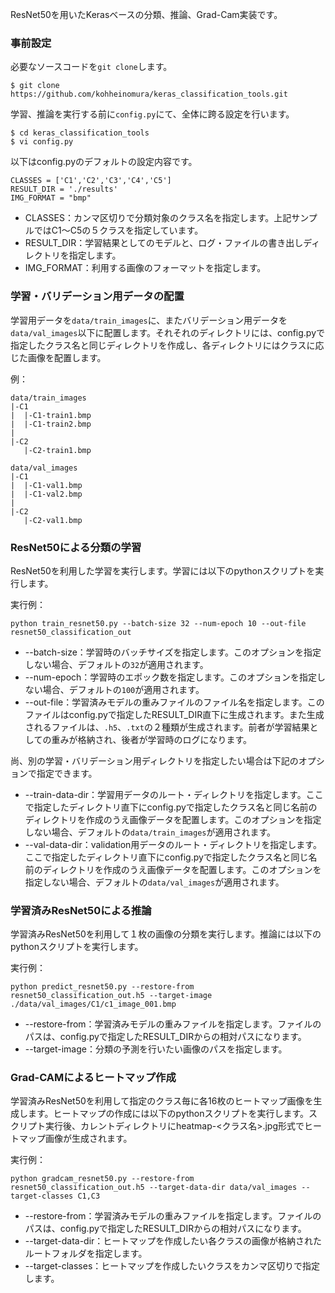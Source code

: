 ResNet50を用いたKerasベースの分類、推論、Grad-Cam実装です。

### 事前設定

必要なソースコードを`git clone`します。

```
$ git clone https://github.com/kohheinomura/keras_classification_tools.git
```

学習、推論を実行する前に`config.py`にて、全体に跨る設定を行います。

```
$ cd keras_classification_tools
$ vi config.py
```

以下はconfig.pyのデフォルトの設定内容です。

```
CLASSES = ['C1','C2','C3','C4','C5']
RESULT_DIR = './results'
IMG_FORMAT = "bmp"
```

- CLASSES：カンマ区切りで分類対象のクラス名を指定します。上記サンプルではC1〜C5の５クラスを指定しています。
- RESULT_DIR：学習結果としてのモデルと、ログ・ファイルの書き出しディレクトリを指定します。
- IMG_FORMAT：利用する画像のフォーマットを指定します。

### 学習・バリデーション用データの配置

学習用データを`data/train_images`に、またバリデーション用データを`data/val_images`以下に配置します。それそれのディレクトリには、config.pyで指定したクラス名と同じディレクトリを作成し、各ディレクトリにはクラスに応じた画像を配置します。

例：

```
data/train_images
|-C1
|  |-C1-train1.bmp
|  |-C1-train2.bmp
|
|-C2
   |-C2-train1.bmp

data/val_images
|-C1
|  |-C1-val1.bmp
|  |-C1-val2.bmp
|
|-C2
   |-C2-val1.bmp
```

### ResNet50による分類の学習

ResNet50を利用した学習を実行します。学習には以下のpythonスクリプトを実行します。

実行例：

```
python train_resnet50.py --batch-size 32 --num-epoch 10 --out-file resnet50_classification_out
```

- --batch-size：学習時のバッチサイズを指定します。このオプションを指定しない場合、デフォルトの`32`が適用されます。
- --num-epoch：学習時のエポック数を指定します。このオプションを指定しない場合、デフォルトの`100`が適用されます。
- --out-file：学習済みモデルの重みファイルのファイル名を指定します。このファイルはconfig.pyで指定したRESULT_DIR直下に生成されます。また生成されるファイルは、`.h5`、`.txt`の２種類が生成されます。前者が学習結果としての重みが格納され、後者が学習時のログになります。

尚、別の学習・バリデーション用ディレクトリを指定したい場合は下記のオプションで指定できます。

- --train-data-dir：学習用データのルート・ディレクトリを指定します。ここで指定したディレクトリ直下にconfig.pyで指定したクラス名と同じ名前のディレクトリを作成のうえ画像データを配置します。このオプションを指定しない場合、デフォルトの`data/train_images`が適用されます。
- --val-data-dir：validation用データのルート・ディレクトリを指定します。ここで指定したディレクトリ直下にconfig.pyで指定したクラス名と同じ名前のディレクトリを作成のうえ画像データを配置します。このオプションを指定しない場合、デフォルトの`data/val_images`が適用されます。



### 学習済みResNet50による推論

学習済みResNet50を利用して１枚の画像の分類を実行します。推論には以下のpythonスクリプトを実行します。

実行例：

```
python predict_resnet50.py --restore-from resnet50_classification_out.h5 --target-image ./data/val_images/C1/c1_image_001.bmp
```

- --restore-from：学習済みモデルの重みファイルを指定します。ファイルのパスは、config.pyで指定したRESULT_DIRからの相対パスになります。
- --target-image：分類の予測を行いたい画像のパスを指定します。


### Grad-CAMによるヒートマップ作成

学習済みResNet50を利用して指定のクラス毎に各16枚のヒートマップ画像を生成します。ヒートマップの作成には以下のpythonスクリプトを実行します。スクリプト実行後、カレントディレクトリにheatmap-<クラス名>.jpg形式でヒートマップ画像が生成されます。

実行例：

```
python gradcam_resnet50.py --restore-from resnet50_classification_out.h5 --target-data-dir data/val_images --target-classes C1,C3
```

- --restore-from：学習済みモデルの重みファイルを指定します。ファイルのパスは、config.pyで指定したRESULT_DIRからの相対パスになります。
- --target-data-dir：ヒートマップを作成したい各クラスの画像が格納されたルートフォルダを指定します。
- --target-classes：ヒートマップを作成したいクラスをカンマ区切りで指定します。



